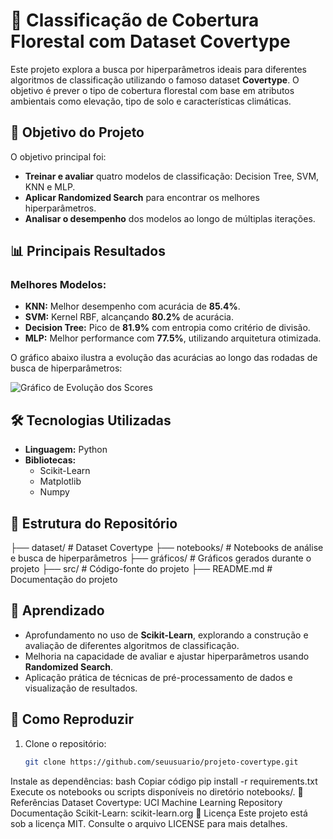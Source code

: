 # 🌲 Classificação de Cobertura Florestal com Dataset Covertype

Este projeto explora a busca por hiperparâmetros ideais para diferentes algoritmos de classificação utilizando o famoso dataset **Covertype**. O objetivo é prever o tipo de cobertura florestal com base em atributos ambientais como elevação, tipo de solo e características climáticas.

## 🚀 Objetivo do Projeto

O objetivo principal foi:
- **Treinar e avaliar** quatro modelos de classificação: Decision Tree, SVM, KNN e MLP.
- **Aplicar Randomized Search** para encontrar os melhores hiperparâmetros.
- **Analisar o desempenho** dos modelos ao longo de múltiplas iterações.

## 📊 Principais Resultados

### Melhores Modelos:
- **KNN:** Melhor desempenho com acurácia de **85.4%**.
- **SVM:** Kernel RBF, alcançando **80.2%** de acurácia.
- **Decision Tree:** Pico de **81.9%** com entropia como critério de divisão.
- **MLP:** Melhor performance com **77.5%**, utilizando arquitetura otimizada.

O gráfico abaixo ilustra a evolução das acurácias ao longo das rodadas de busca de hiperparâmetros:

![Gráfico de Evolução dos Scores]([caminho/para/o/seu/grafico.png](https://github.com/feduardomelo/Covertype/blob/main/Figure_1.png))

## 🛠️ Tecnologias Utilizadas

- **Linguagem:** Python
- **Bibliotecas:**
  - Scikit-Learn
  - Matplotlib
  - Numpy

## 📂 Estrutura do Repositório
├── dataset/ # Dataset Covertype ├── notebooks/ # Notebooks de análise e busca de hiperparâmetros ├── gráficos/ # Gráficos gerados durante o projeto ├── src/ # Código-fonte do projeto ├── README.md # Documentação do projeto

## 🧠 Aprendizado

- Aprofundamento no uso de **Scikit-Learn**, explorando a construção e avaliação de diferentes algoritmos de classificação.
- Melhoria na capacidade de avaliar e ajustar hiperparâmetros usando **Randomized Search**.
- Aplicação prática de técnicas de pré-processamento de dados e visualização de resultados.

## 📌 Como Reproduzir

1. Clone o repositório:
   ```bash
   git clone https://github.com/seuusuario/projeto-covertype.git
Instale as dependências:
bash
Copiar código
pip install -r requirements.txt
Execute os notebooks ou scripts disponíveis no diretório notebooks/.
📖 Referências
Dataset Covertype: UCI Machine Learning Repository
Documentação Scikit-Learn: scikit-learn.org
📝 Licença
Este projeto está sob a licença MIT. Consulte o arquivo LICENSE para mais detalhes.
